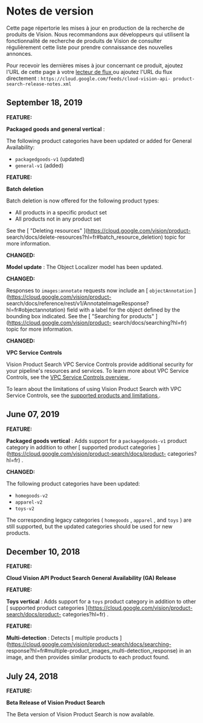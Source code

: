 #  Notes de version

Cette page répertorie les mises à jour en production de la recherche de
produits de Vision. Nous recommandons aux développeurs qui utilisent la
fonctionnalité de recherche de produits de Vision de consulter régulièrement
cette liste pour prendre connaissance des nouvelles annonces.

Pour recevoir les dernières mises à jour concernant ce produit, ajoutez l'URL
de cette page à votre [ lecteur de flux
](https://wikipedia.org/wiki/Comparison_of_feed_aggregators) ou ajoutez l'URL
du flux directement : ` https://cloud.google.com/feeds/cloud-vision-api-
product-search-release-notes.xml `

##  September 18, 2019

**FEATURE:**

**Packaged goods and general vertical** :

The following product categories have been updated or added for General
Availability:

  * ` packagedgoods-v1 ` (updated) 
  * ` general-v1 ` (added) 

**FEATURE:**

**Batch deletion**

Batch deletion is now offered for the following product types:

  * All products in a specific product set 
  * All products not in any product set 

See the [ "Deleting resources" ](https://cloud.google.com/vision/product-
search/docs/delete-resources?hl=fr#batch_resource_deletion) topic for more
information.

**CHANGED:**

**Model update** : The Object Localizer model has been updated.

**CHANGED:**

Responses to ` images:annotate ` requests now include an [ ` objectAnnotation
` ](https://cloud.google.com/vision/product-
search/docs/reference/rest/v1/AnnotateImageResponse?hl=fr#objectannotation)
field with a label for the object defined by the bounding box indicated. See
the [ "Searching for products" ](https://cloud.google.com/vision/product-
search/docs/searching?hl=fr) topic for more information.

**CHANGED:**

**VPC Service Controls**

Vision Product Search VPC Service Controls provide additional security for
your pipeline's resources and services. To learn more about VPC Service
Controls, see the [ VPC Service Controls overview
](https://cloud.google.com/vpc-service-controls/docs/overview?hl=fr) .

To learn about the limitations of using Vision Product Search with VPC Service
Controls, see the [ supported products and limitations
](https://cloud.google.com/vpc-service-controls/docs/supported-products?hl=fr)
.

##  June 07, 2019

**FEATURE:**

**Packaged goods vertical** : Adds support for a ` packagedgoods-v1 ` product
category in addition to other [ supported product categories
](https://cloud.google.com/vision/product-search/docs/product-
categories?hl=fr) .

**CHANGED:**

The following product categories have been updated:

  * ` homegoods-v2 `
  * ` apparel-v2 `
  * ` toys-v2 `

The corresponding legacy categories ( ` homegoods ` , ` apparel ` , and ` toys
` ) are still supported, but the updated categories should be used for new
products.

##  December 10, 2018

**FEATURE:**

**Cloud Vision API Product Search General Availability (GA) Release**

**FEATURE:**

**Toys vertical** : Adds support for a ` toys ` product category in addition
to other [ supported product categories
](https://cloud.google.com/vision/product-search/docs/product-
categories?hl=fr) .

**FEATURE:**

**Multi-detection** : Detects [ multiple products
](https://cloud.google.com/vision/product-search/docs/searching-
response?hl=fr#multiple-product_images_multi-detection_response) in an image,
and then provides similar products to each product found.

##  July 24, 2018

**FEATURE:**

**Beta Release of Vision Product Search**

The Beta version of Vision Product Search is now available.


